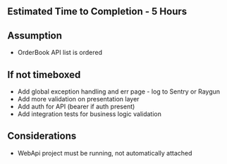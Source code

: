 ## Estimated Time to Completion - 5 Hours

## Assumption
- OrderBook API list is ordered

## If not timeboxed
- Add global exception handling and err page - log to Sentry or Raygun
- Add more validation on presentation layer
- Add auth for API (bearer if auth present)
- Add integration tests for business logic validation

## Considerations 
- WebApi project must be running, not automatically attached 
